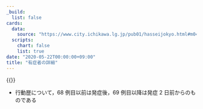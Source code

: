 ```yaml
---
_build:
  list: false
cards:
  data:
    source: "https://www.city.ichikawa.lg.jp/pub01/hasseijokyo.html#m04"
  scripts:
    chart: false
    list: true
date: "2020-05-22T00:00:00+09:00"
title: "有症者の詳細"
---
```


{{<table src="details_of_patients_with_symptoms">}}

- 行動歴について，68 例目以前は発症後，69 例目以降は発症 2 日前からのものである
